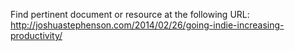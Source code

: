 Find pertinent document or resource at the following URL:
http://joshuastephenson.com/2014/02/26/going-indie-increasing-productivity/
